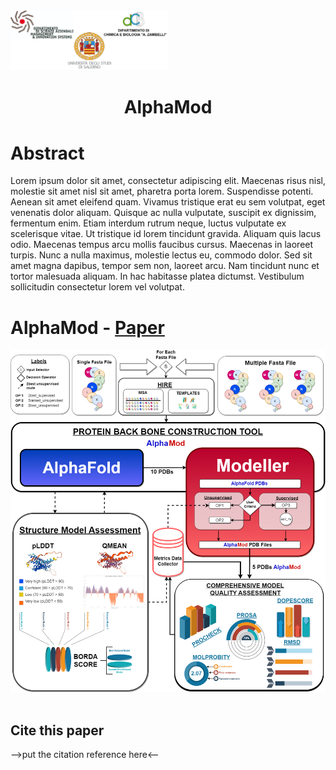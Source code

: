 <img src="https://github.com/Fabio-Gil-Z/AlphaMod/blob/main/Images/DISAMIS_UNISA_tri_logo.png" width=50% height=50%>

<h1 align="center">
 AlphaMod
</h1>


# Abstract
Lorem ipsum dolor sit amet, consectetur adipiscing elit. Maecenas risus nisl, molestie sit amet nisl sit amet, pharetra porta lorem. Suspendisse potenti. Aenean sit amet eleifend quam. Vivamus tristique erat eu sem volutpat, eget venenatis dolor aliquam. Quisque ac nulla vulputate, suscipit ex dignissim, fermentum enim. Etiam interdum rutrum neque, luctus vulputate ex scelerisque vitae. Ut tristique id lorem tincidunt gravida. Aliquam quis lacus odio. Maecenas tempus arcu mollis faucibus cursus. Maecenas in laoreet turpis. Nunc a nulla maximus, molestie lectus eu, commodo dolor. Sed sit amet magna dapibus, tempor sem non, laoreet arcu. Nam tincidunt nunc et tortor malesuada aliquam. In hac habitasse platea dictumst. Vestibulum sollicitudin consectetur lorem vel volutpat.

# AlphaMod - [Paper](https://google.com)

![AlphaMod architecture](https://github.com/Fabio-Gil-Z/AlphaMod/blob/main/Images/Modalpha_Pipeline.png)<br /> <br />

## Cite this paper
-->put the citation reference here<--
